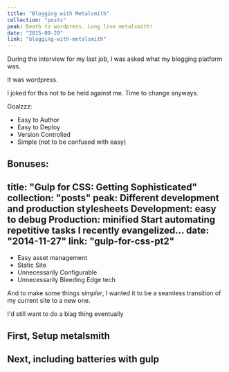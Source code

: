```yaml
---
title: "Blogging with Metalsmith"
collection: "posts"
peak: Death to wordpress. Long live metalsmith!
date: "2015-09-29"
link: "blogging-with-metalsmith"
---
```

During the interview for my last job, I was asked what my blogging platform was.

It was wordpress.

I joked for this not to be held against me. Time to change anyways.


Goalzzz:

* Easy to Author
* Easy to Deploy
* Version Controlled
* Simple (not to be confused with easy)

Bonuses:
---
title: "Gulp for CSS: Getting Sophisticated"
collection: "posts"
peak: Different development and production stylesheets Development: easy to debug Production: minified Start automating repetitive tasks I recently evangelized…
date: "2014-11-27"
link: "gulp-for-css-pt2"
---
* Easy asset management
* Static Site
* Unnecessarily Configurable
* Unnecessarily Bleeding Edge tech

And to make some things _simpler_, I wanted it to be a seamless transition of
my current site to a new one.


I'd still want to do a blag thing eventually

## First, Setup metalsmith

## Next, including batteries with gulp
